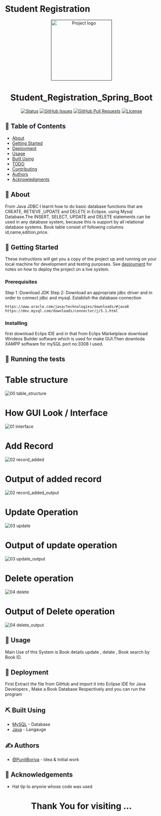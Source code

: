 # Student Registration

<p align="center">
  <a href="" rel="noopener">
 <img width=200px height=200px src="" alt="Project logo"></a>
</p>
<h1 align="center">Student_Registration_Spring_Boot</h1>

<div align="center">

  [![Status](https://img.shields.io/badge/status-active-success.svg)]() 
  [![GitHub Issues](https://img.shields.io/github/issues/kylelobo/The-Documentation-Compendium.svg)](https://github.com/kylelobo/The-Documentation-Compendium/issues)
  [![GitHub Pull Requests](https://img.shields.io/github/issues-pr/kylelobo/The-Documentation-Compendium.svg)](https://github.com/kylelobo/The-Documentation-Compendium/pulls)
  [![License](https://img.shields.io/badge/license-MIT-blue.svg)](/LICENSE)

</div>

<p>
 
</p>

## 📝 Table of Contents
- [About](#about)
- [Getting Started](#getting_started)
- [Deployment](#deployment)
- [Usage](#usage)
- [Built Using](#built_using)
- [TODO](../TODO.md)
- [Contributing](../CONTRIBUTING.md)
- [Authors](#authors)
- [Acknowledgments](#acknowledgement)

## 🧐 About <a name = "about"></a>
 From Java JDBC I learnt how to do basic database functions that are CREATE, RETIEVE ,UPDATE and DELETE in Eclipse. using Mysql Database.The INSERT, SELECT, UPDATE and DELETE statements can be used in any database system, because this is support by all relational database systems.
  Book table consist of following columns id,name,edition,price.

## 🏁 Getting Started <a name = "getting_started"></a>
These instructions will get you a copy of the project up and running on your local machine for development and testing purposes. See [deployment](#deployment) for notes on how to deploy the project on a live system.

### Prerequisites
Step 1 :Download JDK
Step 2: Download an appropriate jdbc driver and in  order to connect jdbc and mysql. Establish the database connection

```
https://www.oracle.com/java/technologies/downloads/#java8
https://dev.mysql.com/downloads/connector/j/5.1.html
```

### Installing
first download Eclips IDE and in that from Eclips Marketplace download Windeos Builder software which is used for make GUI.Then downloda XAMPP software for mySQL port no:3308 I used.

## 🔧 Running the tests 

# Table structure
![00 table_structure](https://user-images.githubusercontent.com/126247444/235359167-8183a80c-05cc-4dc4-851c-feb68349f750.JPG)


# How GUI Look / Interface
![01 interface](https://user-images.githubusercontent.com/126247444/235359183-ebf5b1ef-608a-4687-9a32-a5b526f821ee.JPG)


# Add Record
![02 record_added](https://user-images.githubusercontent.com/126247444/235359194-dbda383a-ba6f-4174-841d-f93557e6dc03.JPG)


# Output of added record
![02 record_added_output](https://user-images.githubusercontent.com/126247444/235359209-6d4a44e7-9c68-4cf6-8870-d8d8ae213754.JPG)


# Update Operation
![03 update](https://user-images.githubusercontent.com/126247444/235359228-cecfd9f2-68d4-4835-910c-15ae3903ba6f.JPG)


# Output of update operation
![03 update_output](https://user-images.githubusercontent.com/126247444/235359242-40f723c4-ef13-4d2f-98c7-d7a001bd4b21.JPG)


# Delete operation
![04 delete](https://user-images.githubusercontent.com/126247444/235359281-bd92e9f1-6390-4155-bb46-e2f4b0abbc83.JPG)


# Output of Delete operation
![04 delete_output](https://user-images.githubusercontent.com/126247444/235359293-db16aec2-6114-43fb-8cb8-e674d3899811.JPG)


## 🎈 Usage <a name="usage"></a>
Main Use of this System is Book details update , delate , Book search by Book ID.

## 🚀 Deployment <a name = "deployment"></a>
First Extract the file from GitHub and import it into Eclipse IDE for Java Developers , Make a Book Database Respectively and you can run the program

## ⛏️ Built Using <a name = "built_using"></a>
- [MySQL](https://www.mysql.com/) - Database
- [Java](https://docs.oracle.com/en/java/) - Langauge


## ✍️ Authors <a name = "authors"></a>
- [@PunitBoriya](https://github.com/Punitboriya) - Idea & Initial work


## 🎉 Acknowledgements <a name = "acknowledgement"></a>
- Hat tip to anyone whose code was used

<h1 align="center"> Thank You for visiting ...</h1>
